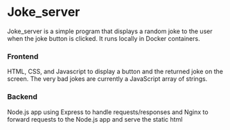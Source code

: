 # Joke_server

Joke_server is a simple program that displays a random joke to the user when the joke button is clicked. It runs locally in Docker containers.

### Frontend
HTML, CSS, and Javascript to display a button and the returned joke on the screen. The very bad jokes are currently a JavaScript array of strings.

### Backend
Node.js app using Express to handle requests/responses and Nginx to forward requests to the Node.js app and serve the static html
